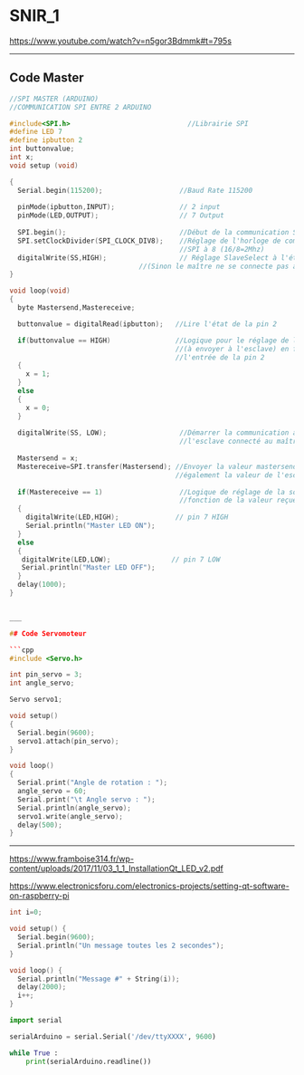 # SNIR_1

https://www.youtube.com/watch?v=n5gor3Bdmmk#t=795s

---
## Code Master

```cpp
//SPI MASTER (ARDUINO)
//COMMUNICATION SPI ENTRE 2 ARDUINO 

#include<SPI.h>                             //Librairie SPI 
#define LED 7           
#define ipbutton 2
int buttonvalue;
int x;
void setup (void)

{
  Serial.begin(115200);                   //Baud Rate 115200 
  
  pinMode(ipbutton,INPUT);                // 2 input 
  pinMode(LED,OUTPUT);                    // 7 Output
  
  SPI.begin();                            //Début de la communication SPI
  SPI.setClockDivider(SPI_CLOCK_DIV8);    //Réglage de l'horloge de communication 
                                          //SPI à 8 (16/8=2Mhz)
  digitalWrite(SS,HIGH);                  // Réglage SlaveSelect à l'état HIGH 
                                //(Sinon le maître ne se connecte pas avec l'esclave )
}

void loop(void)
{
  byte Mastersend,Mastereceive;          

  buttonvalue = digitalRead(ipbutton);   //Lire l'état de la pin 2

  if(buttonvalue == HIGH)                //Logique pour le réglage de la valeur x 
                                         //(à envoyer à l'esclave) en fonction de 
                                         //l'entrée de la pin 2 
  {
    x = 1;
  }
  else
  {
    x = 0;
  }
  
  digitalWrite(SS, LOW);                  //Démarrer la communication avec 
                                          //l'esclave connecté au maître 
  
  Mastersend = x;                            
  Mastereceive=SPI.transfer(Mastersend); //Envoyer la valeur mastersend à l'esclave reçoit 
                                         //également la valeur de l'esclave 
  
  if(Mastereceive == 1)                   //Logique de réglage de la sortie LED en
                                          //fonction de la valeur reçue de l'esclave 
  {
    digitalWrite(LED,HIGH);              // pin 7 HIGH
    Serial.println("Master LED ON");
  }
  else
  {
   digitalWrite(LED,LOW);               // pin 7 LOW
   Serial.println("Master LED OFF");
  }
  delay(1000);
}


___

## Code Servomoteur

```cpp
#include <Servo.h>

int pin_servo = 3;
int angle_servo;

Servo servo1;

void setup()
{
  Serial.begin(9600);
  servo1.attach(pin_servo);
}

void loop()
{
  Serial.print("Angle de rotation : ");
  angle_servo = 60;
  Serial.print("\t Angle servo : ");
  Serial.println(angle_servo);
  servo1.write(angle_servo);
  delay(500);
}
```


---

https://www.framboise314.fr/wp-content/uploads/2017/11/03_1_1_InstallationQt_LED_v2.pdf

https://www.electronicsforu.com/electronics-projects/setting-qt-software-on-raspberry-pi


```cpp
int i=0;

void setup() {
  Serial.begin(9600);
  Serial.println("Un message toutes les 2 secondes");
}

void loop() {
  Serial.println("Message #" + String(i));
  delay(2000);
  i++;
}
```


```python
import serial

serialArduino = serial.Serial('/dev/ttyXXXX', 9600)

while True :
  	print(serialArduino.readline())
